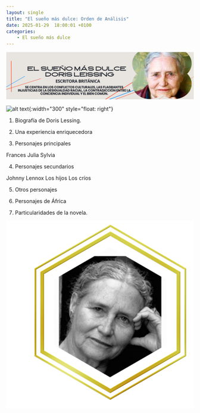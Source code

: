 ```yaml
---
layout: single
title: "El sueño más dulce: Orden de Análisis"
date: 2025-01-29  18:00:01 +0100
categories: 
    - El sueño más dulce
---
```

![alt text](</assets/img/banner doris lessing.png>)

 





![alt text](</assets/img/el sueño mas dulce portada.jpg>){:width="300" style="float: right"} 
1.	 Biografía de Doris Lessing.     

2.	Una experiencia enriquecedora

3.  Personajes principales
    
Frances
Julia
Sylvia


4.	Personajes secundarios
   
Johnny Lennox
Los hijos 
Los críos

5.	Otros personajes

6.	Personajes de África

7.	Particularidades de la novela. 








![alt text](</assets/img/Doris fotogragia.png>)